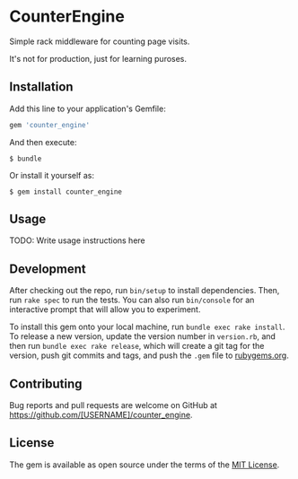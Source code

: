 # CounterEngine

Simple rack middleware for counting page visits.

It's not for production, just for learning puroses.

## Installation

Add this line to your application's Gemfile:

```ruby
gem 'counter_engine'
```

And then execute:

    $ bundle

Or install it yourself as:

    $ gem install counter_engine

## Usage

TODO: Write usage instructions here

## Development

After checking out the repo, run `bin/setup` to install dependencies. Then, run `rake spec` to run the tests. You can also run `bin/console` for an interactive prompt that will allow you to experiment.

To install this gem onto your local machine, run `bundle exec rake install`. To release a new version, update the version number in `version.rb`, and then run `bundle exec rake release`, which will create a git tag for the version, push git commits and tags, and push the `.gem` file to [rubygems.org](https://rubygems.org).

## Contributing

Bug reports and pull requests are welcome on GitHub at https://github.com/[USERNAME]/counter_engine.


## License

The gem is available as open source under the terms of the [MIT License](http://opensource.org/licenses/MIT).

